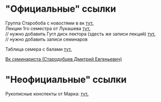 # "Официальные" ссылки
Группа Старобоба с новостями в вк [тут.](https://vk.com/club170959292)  
Лекции 1го семестра от Лукашева [тут.](https://mipt.ru/online/hi-Math/mat-analiz.php)  
// нужно добавить Гугл диск лектора (здесть же записи лекций) [тут.](?)  
// нужно добавить записи семинаров

Таблица семера с балами [тут.](https://docs.google.com/spreadsheets/d/1A8Qj4VJAHwqYyuuOg-4VDCM0hyitqkW9pUxq6WmrtPU/edit#gid=719464891)  

[Вк семинариста (Стародубцев Дмитрий Евгеньевич)](https://vk.com/id9617301)

# "Неофициальные" ссылки
Рукописные конспекты от Марка: [тут.](https://bit.ly/calculusMIPT)
